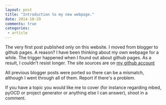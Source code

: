 ```yaml
---
layout: post
title: "Introduction to my new webpage."
date: 2014-10-29
comments: true
categories:
 - article
---
```


The very first post published only on this website. I moved from blogger to github pages. A reason? I have been thinking about my own webpage for a while. The trigger happened when I found out about github pages. As a result, I couldn't resist longer.
The site sources are on [my github account](https://github.com/0xc0170/0xc0170.github.io)

All previous blogger posts were ported so there can be a mismatch, although I went through all of them. Report if there's a problem.

If you have a topic you would like me to cover (for instance regarding mbed, pyOCD or project generator or anything else I can answer), shoot in a comment.
